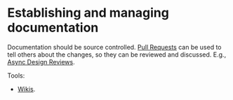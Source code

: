 # Establishing and managing documentation

Documentation should be source controlled. [Pull Requests](../guidance/pull-requests.md) can be used to tell others about the changes, so they can be reviewed and discussed. E.g., [Async Design Reviews](../../design-reviews/recipes/async-design-reviews.md).

Tools:

- [Wikis](../tools/wikis.md).
